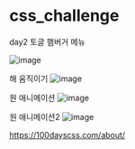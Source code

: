 # css_challenge

day2 토글 햄버거 메뉴

![image](https://github.com/yyeojung/css_challenge/assets/144653702/0f7ee809-0708-4109-aa31-92e66d51fbdb)

해 움직이기
![image](https://github.com/yyeojung/css_challenge/assets/144653702/13c94182-83df-407c-84db-ee0e89689cdb)

원 애니메이션
![image](https://github.com/yyeojung/css_challenge/assets/144653702/1ce9a8b7-fc02-445a-944d-628aa3498aed)

원 애니메이션2
![image](https://github.com/yyeojung/css_challenge/assets/144653702/982a4ce5-f953-4561-bab8-b0436eb36162)


https://100dayscss.com/about/
